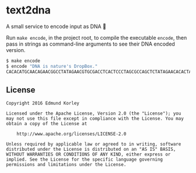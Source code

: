 # text2dna

A small service to encode input as DNA 🐛

Run `make encode`, in the project root, to compile the executable `encode`, then pass in strings as command-line arguments to see their DNA encoded version.

```sh
$ make encode
$ encode "DNA is nature's DropBox."
CACACATGCAACAGAACGGCCTATAGAACGTGCGACCTCACTCCCTAGCGCCAGCTCTATAGAACACACTAGCGTTCTAACAAGCGTTCTGAAGTG
```

## License

	Copyright 2016 Edmund Korley

	Licensed under the Apache License, Version 2.0 (the "License"); you may not use this file except in compliance with the License. You may obtain a copy of the License at

		http://www.apache.org/licenses/LICENSE-2.0

	Unless required by applicable law or agreed to in writing, software distributed under the License is distributed on an "AS IS" BASIS, WITHOUT WARRANTIES OR CONDITIONS OF ANY KIND, either express or implied. See the License for the specific language governing permissions and limitations under the License.
